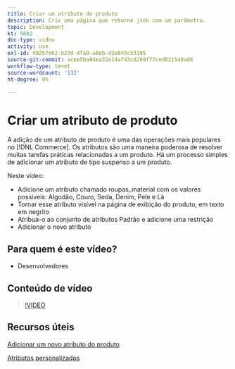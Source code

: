```yaml
---
title: Criar um atributo de produto
description: Crie uma página que retorne json com um parâmetro.
topic: Development
kt: 5602
doc-type: video
activity: use
exl-id: 98257e62-b23d-4fa9-a0eb-42e045c53195
source-git-commit: acee5ba84ea32e14a743cd269f77ced821548ad6
workflow-type: tm+mt
source-wordcount: '132'
ht-degree: 0%

---
```


# Criar um atributo de produto

A adição de um atributo de produto é uma das operações mais populares no [!DNL Commerce]. Os atributos são uma maneira poderosa de resolver muitas tarefas práticas relacionadas a um produto. Há um processo simples de adicionar um atributo de tipo suspenso a um produto.

Neste vídeo:

- Adicione um atributo chamado roupas_material com os valores possíveis: Algodão, Couro, Seda, Denim, Pele e Lã
- Tornar esse atributo visível na página de exibição do produto, em texto em negrito
- Atribua-o ao conjunto de atributos Padrão e adicione uma restrição
- Adicionar o novo atributo

## Para quem é este vídeo?

- Desenvolvedores

## Conteúdo de vídeo

>[!VIDEO](https://video.tv.adobe.com/v/35789?quality=12&learn=on)

## Recursos úteis

[Adicionar um novo atributo do produto](https://devdocs.magento.com/videos/fundamentals/add-new-product-attribute/)

[Atributos personalizados](https://devdocs.magento.com/guides/v2.4/howdoi/custom-attributes/introduction.html)
